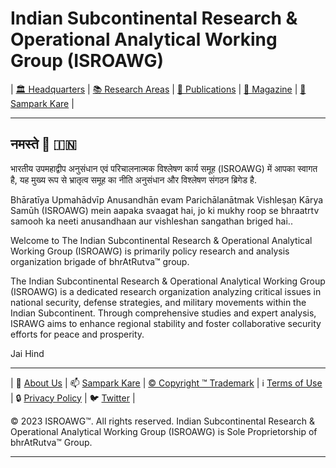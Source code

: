 # **Indian Subcontinental Research & Operational Analytical Working Group (ISROAWG)**

| [🏛️ Headquarters](docs/home.md) | [📚 Research Areas](docs/aboutus/research.md) | [📝 Publications](docs/publication/publications.md) | [📰 Magazine](docs/magazine/magazine.md) | [📮 Sampark Kare](doc/aboutus/sampark.md) |

___

## **नमस्ते 🙏 🇮🇳**

भारतीय उपमहाद्वीप अनुसंधान एवं परिचालनात्मक विश्लेषण कार्य समूह (ISROAWG) में आपका स्वागत है, यह मुख्य रूप से भ्रातृत्व समूह का नीति अनुसंधान और विश्लेषण संगठन ब्रिगेड है.

Bhāratīya Upmahādvīp Anusandhān evam Parichālanātmak Vishleṣaṇ Kārya Samūh (ISROAWG) mein aapaka svaagat hai, jo ki mukhy roop se bhraatrtv samooh ka neeti anusandhaan aur vishleshan sangathan briged hai..

Welcome to The Indian Subcontinental Research & Operational Analytical Working Group (ISROAWG) is primarily policy research and analysis organization brigade of bhrAtRutva™️ group.

The Indian Subcontinental Research & Operational Analytical Working Group (ISROAWG) is a dedicated research organization analyzing critical issues in national security, defense strategies, and military movements within the Indian Subcontinent. Through comprehensive studies and expert analysis, ISRAWG aims to enhance regional stability and foster collaborative security efforts for peace and prosperity.

Jai Hind

___


| 📝 [About Us](docs/aboutus/about.md) | 📫 [Sampark Kare](docs/aboutus/sampark.md) | [© Copyright ™️ Trademark](docs/aboutus/copyright&trademark.md) | ℹ️ [Terms of Use](docs/aboutus/termsofuse.md) | 🔒 [Privacy Policy](docs/aboutus/privacy&policy.md) | 🐦 [Twitter](https://twitter.com/ISROAWG) |

© 2023 ISROAWG™️. All rights reserved.
Indian Subcontinental Research & Operational Analytical Working Group (ISROAWG) is Sole Proprietorship of bhrAtRutva™️ Group.

___
